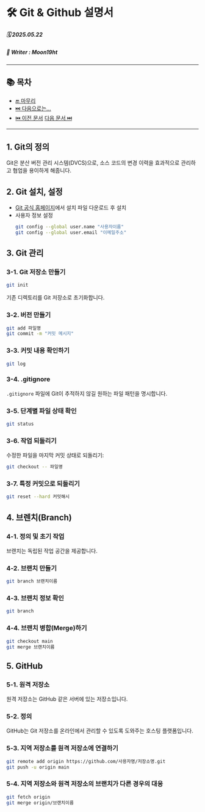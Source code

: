 # 🛠️ Git & Github 설명서

##### 🗓️ 2025.05.22
##### 📝 Writer : Moon19ht

---

## 📚 목차


- [🔚 마무리](#-마무리)
- [⏭️ 다음으로는...](#️-다음으로는)
- [⏮️ 이전 문서](./0521%20SQL정리.md) [다음 문서 ⏭️](./0523%20Git.Github정리.md)

---

## 1. Git의 정의 
Git은 분산 버전 관리 시스템(DVCS)으로, 소스 코드의 변경 이력을 효과적으로 관리하고 협업을 용이하게 해줍니다.

## 2. Git 설치, 설정
- [Git 공식 홈페이지](https://git-scm.com)에서 설치 파일 다운로드 후 설치
- 사용자 정보 설정
  ```bash
  git config --global user.name "사용자이름"
  git config --global user.email "이메일주소"
  ```

## 3. Git 관리

### 3-1. Git 저장소 만들기
```bash
git init
```
기존 디렉토리를 Git 저장소로 초기화합니다.

### 3-2. 버전 만들기
```bash
git add 파일명
git commit -m "커밋 메시지"
```

### 3-3. 커밋 내용 확인하기
```bash
git log
```

### 3-4. .gitignore
`.gitignore` 파일에 Git이 추적하지 않길 원하는 파일 패턴을 명시합니다.

### 3-5. 단계별 파일 상태 확인
```bash
git status
```

### 3-6. 작업 되돌리기
수정한 파일을 마지막 커밋 상태로 되돌리기:
```bash
git checkout -- 파일명
```

### 3-7. 특정 커밋으로 되돌리기
```bash
git reset --hard 커밋해시
```

## 4. 브렌치(Branch)

### 4-1. 정의 및 초기 작업
브랜치는 독립된 작업 공간을 제공합니다.

### 4-2. 브랜치 만들기
```bash
git branch 브랜치이름
```

### 4-3. 브랜치 정보 확인
```bash
git branch
```

### 4-4. 브랜치 병합(Merge)하기
```bash
git checkout main
git merge 브랜치이름
```

## 5. GitHub

### 5-1. 원격 저장소
원격 저장소는 GitHub 같은 서버에 있는 저장소입니다.

### 5-2. 정의
GitHub는 Git 저장소를 온라인에서 관리할 수 있도록 도와주는 호스팅 플랫폼입니다.

### 5-3. 지역 저장소를 원격 저장소에 연결하기
```bash
git remote add origin https://github.com/사용자명/저장소명.git
git push -u origin main
```

### 5-4. 지역 저장소와 원격 저장소의 브랜치가 다른 경우의 대응
```bash
git fetch origin
git merge origin/브랜치이름
```
